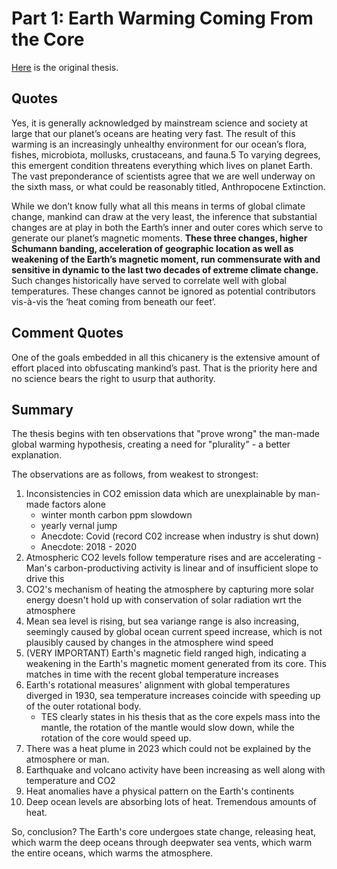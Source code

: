 # Part 1: Earth Warming Coming From the Core

[Here](https://theethicalskeptic.com/2020/02/16/the-climate-change-alternative-we-ignore-to-our-peril/) is the original thesis.

## Quotes

Yes, it is generally acknowledged by mainstream science and society at large that our planet’s oceans are heating very fast. The result of this warming is an increasingly unhealthy environment for our ocean’s flora, fishes, microbiota, mollusks, crustaceans, and fauna.5 To varying degrees, this emergent condition threatens everything which lives on planet Earth. The vast preponderance of scientists agree that we are well underway on the sixth mass, or what could be reasonably titled, Anthropocene Extinction.

While we don’t know fully what all this means in terms of global climate change, mankind can draw at the very least, the inference that substantial changes are at play in both the Earth’s inner and outer cores which serve to generate our planet’s magnetic moments. **These three changes, higher Schumann banding, acceleration of geographic location as well as weakening of the Earth’s magnetic moment, run commensurate with and sensitive in dynamic to the last two decades of extreme climate change.** Such changes historically have served to correlate well with global temperatures. These changes cannot be ignored as potential contributors vis-à-vis the ‘heat coming from beneath our feet’.

## Comment Quotes

One of the goals embedded in all this chicanery is the extensive amount of effort placed into obfuscating mankind’s past. That is the priority here and no science bears the right to usurp that authority.

## Summary

The thesis begins with ten observations that "prove wrong" the man-made global warming hypothesis, creating a need for "plurality" - a better explanation.

The observations are as follows, from weakest to strongest:
1. Inconsistencies in CO2 emission data which are unexplainable by man-made factors alone
    - winter month carbon ppm slowdown
    - yearly vernal jump
    - Anecdote: Covid (record C02 increase when industry is shut down)
    - Anecdote: 2018 - 2020
2. Atmospheric CO2 levels follow temperature rises and are accelerating - Man's carbon-productiving activity is linear and of insufficient slope to drive this
3. CO2's mechanism of heating the atmosphere by capturing more solar energy doesn't hold up with conservation of solar radiation wrt the atmosphere
4. Mean sea level is rising, but sea variange range is also increasing, seemingly caused by global ocean current speed increase, which is not plausibly caused by changes in the atmosphere wind speed
5. (VERY IMPORTANT) Earth's magnetic field ranged high, indicating a weakening in the Earth's magnetic moment generated from its core. This matches in time with the recent global temperature increases
6. Earth's rotational measures' alignment with global temperatures diverged in 1930, sea temperature increases coincide with speeding up of the outer rotational body.
	- TES clearly states in his thesis that as the core expels mass into the mantle, the rotation of the mantle would slow down, while the rotation of the core would speed up.
7. There was a heat plume in 2023 which could not be explained by the atmosphere or man.
8. Earthquake and volcano activity have been increasing as well along with temperature and CO2
9. Heat anomalies have a physical pattern on the Earth's continents
10. Deep ocean levels are absorbing lots of heat. Tremendous amounts of heat.

So, conclusion? The Earth's core undergoes state change, releasing heat, which warm the deep oceans through deepwater sea vents, which warm the entire oceans, which warms the atmosphere.